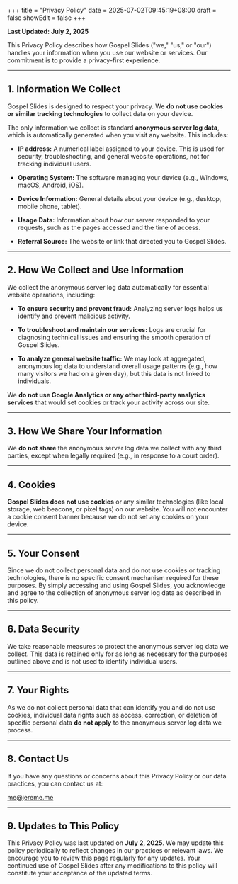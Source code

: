 +++
title = "Privacy Policy"
date = 2025-07-02T09:45:19+08:00
draft = false
showEdit = false
+++

**Last Updated: July 2, 2025**

This Privacy Policy describes how Gospel Slides ("we," "us," or "our") handles your information when you use our website or services. Our commitment is to provide a privacy-first experience.

---

## 1. Information We Collect

Gospel Slides is designed to respect your privacy. We **do not use cookies or similar tracking technologies** to collect data on your device.

The only information we collect is standard **anonymous server log data**, which is automatically generated when you visit any website. This includes:

- **IP address:** A numerical label assigned to your device. This is used for security, troubleshooting, and general website operations, not for tracking individual users.
    
- **Operating System:** The software managing your device (e.g., Windows, macOS, Android, iOS).
    
- **Device Information:** General details about your device (e.g., desktop, mobile phone, tablet).
    
- **Usage Data:** Information about how our server responded to your requests, such as the pages accessed and the time of access.
    
- **Referral Source:** The website or link that directed you to Gospel Slides.
    

---

## 2. How We Collect and Use Information

We collect the anonymous server log data automatically for essential website operations, including:

- **To ensure security and prevent fraud:** Analyzing server logs helps us identify and prevent malicious activity.
    
- **To troubleshoot and maintain our services:** Logs are crucial for diagnosing technical issues and ensuring the smooth operation of Gospel Slides.
    
- **To analyze general website traffic:** We may look at aggregated, anonymous log data to understand overall usage patterns (e.g., how many visitors we had on a given day), but this data is not linked to individuals.
    

We **do not use Google Analytics or any other third-party analytics services** that would set cookies or track your activity across our site.

---

## 3. How We Share Your Information

We **do not share** the anonymous server log data we collect with any third parties, except when legally required (e.g., in response to a court order).

---

## 4. Cookies

**Gospel Slides does not use cookies** or any similar technologies (like local storage, web beacons, or pixel tags) on our website. You will not encounter a cookie consent banner because we do not set any cookies on your device.

---

## 5. Your Consent

Since we do not collect personal data and do not use cookies or tracking technologies, there is no specific consent mechanism required for these purposes. By simply accessing and using Gospel Slides, you acknowledge and agree to the collection of anonymous server log data as described in this policy.

---

## 6. Data Security

We take reasonable measures to protect the anonymous server log data we collect. This data is retained only for as long as necessary for the purposes outlined above and is not used to identify individual users.

---

## 7. Your Rights

As we do not collect personal data that can identify you and do not use cookies, individual data rights such as access, correction, or deletion of specific personal data **do not apply** to the anonymous server log data we process.

---

## 8. Contact Us

If you have any questions or concerns about this Privacy Policy or our data practices, you can contact us at:

me@jereme.me

---

## 9. Updates to This Policy

This Privacy Policy was last updated on **July 2, 2025**. We may update this policy periodically to reflect changes in our practices or relevant laws. We encourage you to review this page regularly for any updates. Your continued use of Gospel Slides after any modifications to this policy will constitute your acceptance of the updated terms.